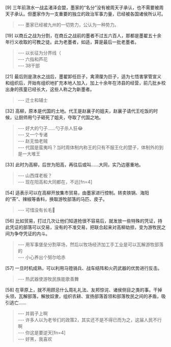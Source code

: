 
[9] 三年前潡水一战孟渚泽会盟，墨家的“名分”没有被周天子承认，也不需要被周天子承认。但墨家作为一支重要的独立的政治军事力量，已经被各国诸侯所认可。
>--- 墨家已经被九州的一切势力，公认为一种势力。<br>

[19] 以商丘之战为分割，在商丘之战前的墨者不过五六百人，那都是墨翟五十余年行义收取的可教之徒。此为老墨者，如适，算是最后一批老墨者。
>--- 以长征为分界线（<br>
>--- 六指和芦花<br>
>--- 38干部<br>

[21] 最后则是潡水之战后，墨翟卸任巨子，禽滑厘为巨子，适为七悟害掌管宣义和组织后，开始有组织地扩充本地人加入，加上十余年在沛县的经营，前几批乡校出身的孩童已经长大，这些人称之为新墨者。
>--- 迁士和辅士<br>

[32] 高柳，原本是代国的土地。代王是赵襄子的姐夫，赵襄子请代王吃饭的时候，让厨师用勺子砸死了姐夫，夺取了代国之地。
>--- 好大的勺子……勺子杀人狂😂<br>
>--- 又一个专诸<br>
>--- 赵无恤老贼<br>
>--- 代国是蛮夷吗？当时周体制内称王的只有不服王化的楚子，体制外的到是一大堆王<br>

[33] 此时为高柳，后世为阳高，再往后或叫……大同，实乃边塞重地。
>--- 山西煤老板？<br>
>--- 现在阳高和大同都在，不远[fn=4]<br>

[54] 适表示可以在高柳开放集市贸易，由墨家进行控制。转卖铁锅、海阳的“茶”、辣椒等香料，换取游牧部落的马匹、皮子。
>--- 可惜没有长毛🐑<br>

[56] 比如贸易，打过几次让他们知道抢很不容易后，就发放一些特殊的凭证，持此凭证的部落可以交易，没有的不准交易，把联合起来对高柳劫掠，变为游牧民之间为争夺凭证的内斗。
>--- 用军事堡垒分割草场，然后以牧场经济加工手工业是可以瓦解游牧部落的<br>
>--- 小心养出个努尔哈赤<br>

[57] 一旦时机成熟，可以利用马镫骑兵、战车结阵和火药武器的优势进行反击。
>--- 热武器使游牧民族能歌善舞<br>

[58] 在草原上，就不用顾忌什么周礼礼法、友邦惊诧、诸侯侧目之类的事。干掉头领，瓦解部落，解放奴隶，组织农耕、宣扬部落首领和部落牧民之间的矛盾，吸引逃亡……
>--- 并肩子上啊<br>
>--- 许多人以为老爷们的政策2，其实还不是不得已而为之，这届人民不行啊<br>
>--- 你这是要逆天[fn=4]<br>
>--- 好黑，我喜欢<br>
